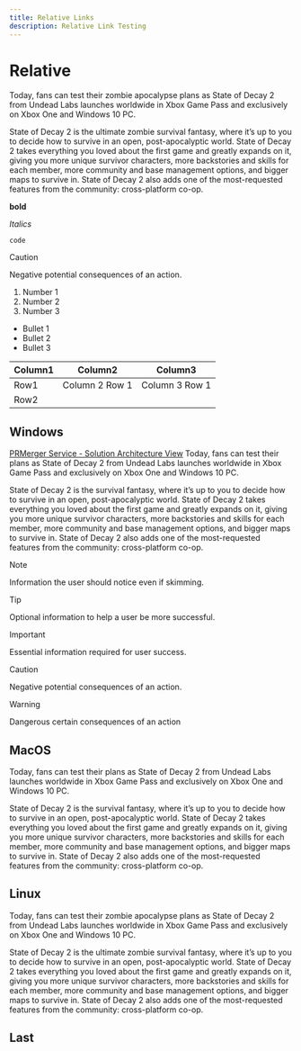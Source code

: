 ```yaml
---
title: Relative Links
description: Relative Link Testing
---
```

# Relative

Today, fans can test their zombie apocalypse plans as State of Decay 2 from Undead Labs launches worldwide in Xbox Game Pass and exclusively on Xbox One and Windows 10 PC.

State of Decay 2 is the ultimate zombie survival fantasy, where it’s up to you to decide how to survive in an open, post-apocalyptic world. State of Decay 2 takes everything you loved about the first game and greatly expands on it, giving you more unique survivor characters, more backstories and skills for each member, more community and base management options, and bigger maps to survive in. State of Decay 2 also adds one of the most-requested features from the community: cross-platform co-op.

**bold**

*Italics*

`code`

> [!CAUTION]
> Negative potential consequences of an action.

1. Number 1
1. Number 2
1. Number 3

- Bullet 1
- Bullet 2
- Bullet 3


|Column1  |Column2  |Column3  |
|---------|---------|---------|
|Row1     |Column 2 Row 1| Column 3 Row 1         |
|Row2     |         |         |


## Windows
[PRMerger Service - Solution Architecture View](../PRMerger-Architecture.md)
Today, fans can test their plans as State of Decay 2 from Undead Labs launches worldwide in Xbox Game Pass and exclusively on Xbox One and Windows 10 PC.

State of Decay 2 is the survival fantasy, where it’s up to you to decide how to survive in an open, post-apocalyptic world. State of Decay 2 takes everything you loved about the first game and greatly expands on it, giving you more unique survivor characters, more backstories and skills for each member, more community and base management options, and bigger maps to survive in. State of Decay 2 also adds one of the most-requested features from the community: cross-platform co-op.

> [!NOTE]
> Information the user should notice even if skimming.

> [!TIP]
> Optional information to help a user be more successful.

> [!IMPORTANT]
> Essential information required for user success.

> [!CAUTION]
> Negative potential consequences of an action.

> [!WARNING]
> Dangerous certain consequences of an action


## MacOS

Today, fans can test their plans as State of Decay 2 from Undead Labs launches worldwide in Xbox Game Pass and exclusively on Xbox One and Windows 10 PC.

State of Decay 2 is the survival fantasy, where it’s up to you to decide how to survive in an open, post-apocalyptic world. State of Decay 2 takes everything you loved about the first game and greatly expands on it, giving you more unique survivor characters, more backstories and skills for each member, more community and base management options, and bigger maps to survive in. State of Decay 2 also adds one of the most-requested features from the community: cross-platform co-op.

## Linux

Today, fans can test their zombie apocalypse plans as State of Decay 2 from Undead Labs launches worldwide in Xbox Game Pass and exclusively on Xbox One and Windows 10 PC.

State of Decay 2 is the ultimate zombie survival fantasy, where it’s up to you to decide how to survive in an open, post-apocalyptic world. State of Decay 2 takes everything you loved about the first game and greatly expands on it, giving you more unique survivor characters, more backstories and skills for each member, more community and base management options, and bigger maps to survive in. State of Decay 2 also adds one of the most-requested features from the community: cross-platform co-op.

## Last